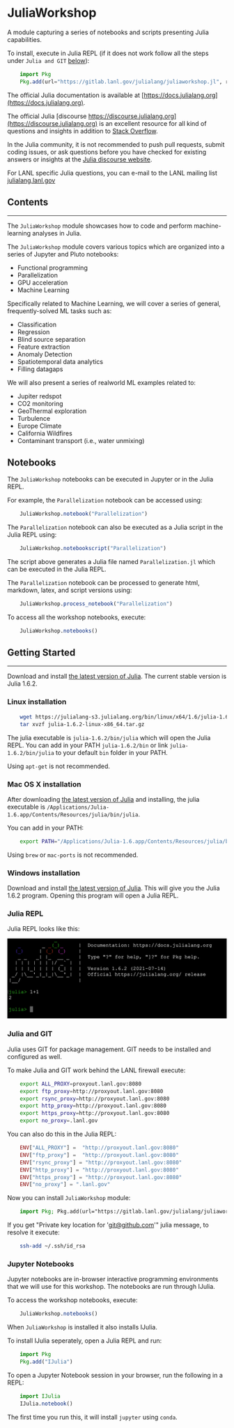 # JuliaWorkshop

A module capturing a series of notebooks and scripts presenting Julia capabilities.

To install, execute in Julia REPL (if it does not work follow all the steps under `Julia and GIT` [below](#julia-and-git)):

``` julia
	import Pkg
	Pkg.add(url="https://gitlab.lanl.gov/julialang/juliaworkshop.jl", rev="master")
```

The official Julia documentation is available at [https://docs.julialang.org](https://docs.julialang.org).

The official Julia [discourse https://discourse.julialang.org](https://discourse.julialang.org) is an excellent resource for all kind of questions and insights in addition to [Stack Overflow](https://stackoverflow.com/questions/tagged/julia).

In the Julia community, it is not recommended to push pull requests, submit coding issues, or ask questions before you have checked for existing answers or insights at the [Julia discourse website](https://discourse.julialang.org).

For LANL specific Julia questions, you can e-mail to the LANL mailing list [julialang.lanl.gov](mailto:julialang.lanl.gov)

## Contents
------------

The `JuliaWorkshop` module showcases how to code and perform machine-learning analyses in Julia.

The `JuliaWorkshop` module covers various topics which are organized into a series of Jupyter and Pluto notebooks:
* Functional programming
* Parallelization
* GPU acceleration
* Machine Learning

Specifically related to Machine Learning, we will cover a series of general, frequently-solved ML tasks such as:
* Classification
* Regression
* Blind source separation
* Feature extraction
* Anomaly Detection
* Spatiotemporal data analytics
* Filling datagaps

We will also present a series of realworld ML examples related to:
* Jupiter redspot
* CO2 monitoring
* GeoThermal exploration
* Turbulence
* Europe Climate
* California Wildfires
* Contaminant transport (i.e., water unmixing)

## Notebooks

The `JuliaWorkshop` notebooks can be executed in Jupyter or in the Julia REPL.

For example, the `Parallelization` notebook can be accessed using:

``` julia
	JuliaWorkshop.notebook("Parallelization")
```

The `Parallelization` notebook can also be executed as a Julia script in the Julia REPL using:

``` julia
	JuliaWorkshop.notebookscript("Parallelization")
```

The script above generates a Julia file named `Parallelization.jl` which can be executed in the Julia REPL.

The `Parallelization` notebook can be processed to generate html, markdown, latex, and script versions using:

``` julia
	JuliaWorkshop.process_notebook("Parallelization")
```

To access all the workshop notebooks, execute:

``` julia
	JuliaWorkshop.notebooks()
```

## Getting Started
------------------

Download and install [the latest version of Julia](https://julialang.org/downloads/).
The current stable version is Julia 1.6.2.

### Linux installation

``` bash
	wget https://julialang-s3.julialang.org/bin/linux/x64/1.6/julia-1.6.2-linux-x86_64.tar.gz
	tar xvzf julia-1.6.2-linux-x86_64.tar.gz
```

The julia executable is `julia-1.6.2/bin/julia` which will open the Julia REPL.
You can add in your PATH `julia-1.6.2/bin` or link `julia-1.6.2/bin/julia` to your default `bin` folder in your PATH.

Using `apt-get` is not recommended.

### Mac OS X installation

After downloading [the latest version of Julia](https://julialang.org/downloads/) and installing, the julia executable is `/Applications/Julia-1.6.app/Contents/Resources/julia/bin/julia`.

You can add in your PATH:

``` bash
	export PATH="/Applications/Julia-1.6.app/Contents/Resources/julia/bin:$PATH"
```

Using `brew` or `mac-ports` is not recommended.

### Windows installation

Download and install [the latest version of Julia](https://julialang.org/downloads/). This will give you the Julia 1.6.2 program. Opening this program will open a Julia REPL.

### Julia REPL

Julia REPL looks like this:

![](images/julia_REPL.png)

### Julia and GIT

Julia uses GIT for package management.
GIT needs to be installed and configured as well.

To make Julia and GIT work behind the LANL firewall execute:

``` bash
	export ALL_PROXY=proxyout.lanl.gov:8080
	export ftp_proxy=http://proxyout.lanl.gov:8080
	export rsync_proxy=http://proxyout.lanl.gov:8080
	export http_proxy=http://proxyout.lanl.gov:8080
	export https_proxy=http://proxyout.lanl.gov:8080
	export no_proxy=.lanl.gov
```

You can also do this in the Julia REPL:

```julia
	ENV["ALL_PROXY"] =  "http://proxyout.lanl.gov:8080"
	ENV["ftp_proxy"] =  "http://proxyout.lanl.gov:8080"
	ENV["rsync_proxy"] = "http://proxyout.lanl.gov:8080"
	ENV["http_proxy"] = "http://proxyout.lanl.gov:8080"
	ENV["https_proxy"] = "http://proxyout.lanl.gov:8080"
	ENV["no_proxy"] = ".lanl.gov"
```

Now you can install `JuliaWorkshop` module:

``` julia
	import Pkg; Pkg.add(url="https://gitlab.lanl.gov/julialang/juliaworkshop.jl", rev="master")
```

If you get "Private key location for 'git@github.com'" julia message, to resolve it execute:

``` bash
	ssh-add ~/.ssh/id_rsa
```

### Jupyter Notebooks

Jupyter notebooks are in-browser interactive programming environments that we will use for this workshop.
The notebooks are run through IJulia.

To access the workshop notebooks, execute:

``` julia
	JuliaWorkshop.notebooks()
```

When `JuliaWorkshop` is installed it also installs IJulia.

To install IJulia seperately, open a Julia REPL and run:

```julia
	import Pkg
	Pkg.add("IJulia")
```

To open a Jupyter Notebook session in your browser, run the following in a REPL:

```julia
	import IJulia
	IJulia.notebook()
```

The first time you run this, it will install `jupyter` using `conda`.